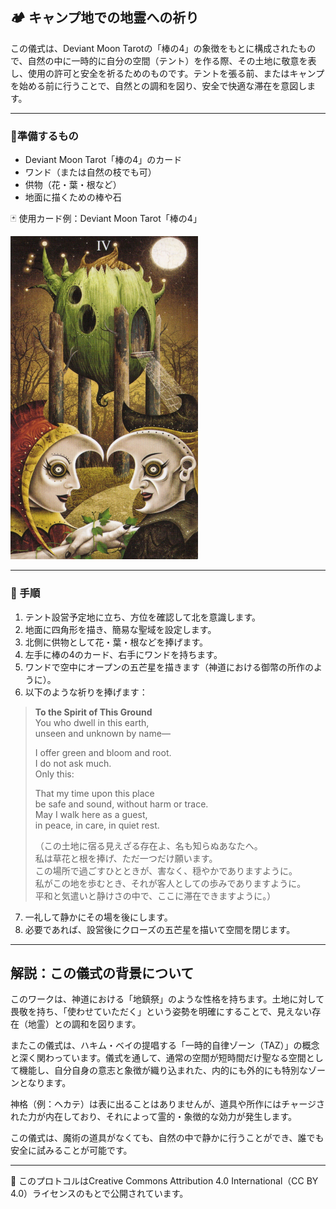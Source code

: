 ## 🏕️ キャンプ地での地霊への祈り

この儀式は、Deviant Moon Tarotの「棒の4」の象徴をもとに構成されたもので、自然の中に一時的に自分の空間（テント）を作る際、その土地に敬意を表し、使用の許可と安全を祈るためのものです。テントを張る前、またはキャンプを始める前に行うことで、自然との調和を図り、安全で快適な滞在を意図します。

---

### 📍準備するもの
- Deviant Moon Tarot「棒の4」のカード
- ワンド（または自然の枝でも可）
- 供物（花・葉・根など）
- 地面に描くための棒や石

🃏 使用カード例：Deviant Moon Tarot「棒の4」

<img src="wands_4.jpg" width="300">

---

### 🧭 手順
1. テント設営予定地に立ち、方位を確認して北を意識します。
2. 地面に四角形を描き、簡易な聖域を設定します。
3. 北側に供物として花・葉・根などを捧げます。
4. 左手に棒の4のカード、右手にワンドを持ちます。
5. ワンドで空中にオープンの五芒星を描きます（神道における御幣の所作のように）。
6. 以下のような祈りを捧げます：

> **To the Spirit of This Ground**  
> You who dwell in this earth,  
> unseen and unknown by name—  
>  
> I offer green and bloom and root.  
> I do not ask much.  
> Only this:  
>  
> That my time upon this place  
> be safe and sound, without harm or trace.  
> May I walk here as a guest,  
> in peace, in care, in quiet rest.  
>  
> （この土地に宿る見えざる存在よ、名も知らぬあなたへ。  
> 私は草花と根を捧げ、ただ一つだけ願います。  
> この場所で過ごすひとときが、害なく、穏やかでありますように。  
> 私がこの地を歩むとき、それが客人としての歩みでありますように。  
> 平和と気遣いと静けさの中で、ここに滞在できますように。）

7. 一礼して静かにその場を後にします。
8. 必要であれば、設営後にクローズの五芒星を描いて空間を閉じます。

---

## 解説：この儀式の背景について
このワークは、神道における「地鎮祭」のような性格を持ちます。土地に対して畏敬を持ち、「使わせていただく」という姿勢を明確にすることで、見えない存在（地霊）との調和を図ります。

またこの儀式は、ハキム・ベイの提唱する「一時的自律ゾーン（TAZ）」の概念と深く関わっています。儀式を通して、通常の空間が短時間だけ聖なる空間として機能し、自分自身の意志と象徴が織り込まれた、内的にも外的にも特別なゾーンとなります。

神格（例：ヘカテ）は表に出ることはありませんが、道具や所作にはチャージされた力が内在しており、それによって霊的・象徴的な効力が発生します。

この儀式は、魔術の道具がなくても、自然の中で静かに行うことができ、誰でも安全に試みることが可能です。

---

📝 このプロトコルはCreative Commons Attribution 4.0 International（CC BY 4.0）ライセンスのもとで公開されています。
